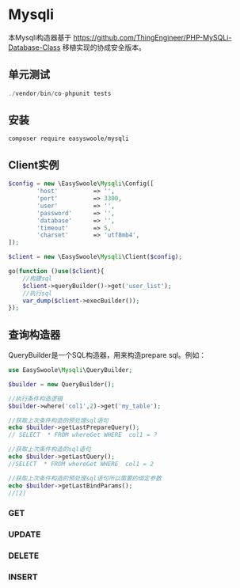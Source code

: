 # Mysqli
本Mysqli构造器基于 https://github.com/ThingEngineer/PHP-MySQLi-Database-Class 移植实现的协成安全版本。
## 单元测试
```php
./vendor/bin/co-phpunit tests
```

## 安装
```
composer require easyswoole/mysqli
```

## Client实例
```php
$config = new \EasySwoole\Mysqli\Config([
        'host'          => '',
        'port'          => 3300,
        'user'          => '',
        'password'      => '',
        'database'      => '',
        'timeout'       => 5,
        'charset'       => 'utf8mb4',
]);

$client = new \EasySwoole\Mysqli\Client($config);

go(function ()use($client){
    //构建sql
    $client->queryBuilder()->get('user_list');
    //执行sql
    var_dump($client->execBuilder());
});
```
## 查询构造器
QueryBuilder是一个SQL构造器，用来构造prepare sql。例如：
```php
use EasySwoole\Mysqli\QueryBuilder;

$builder = new QueryBuilder();

//执行条件构造逻辑
$builder->where('col1',2)->get('my_table');

//获取上次条件构造的预处理sql语句
echo $builder->getLastPrepareQuery();
// SELECT  * FROM whereGet WHERE  col1 = ? 

//获取上次条件构造的sql语句
echo $builder->getLastQuery();
//SELECT  * FROM whereGet WHERE  col1 = 2 

//获取上次条件构造的预处理sql语句所以需要的绑定参数
echo $builder->getLastBindParams();
//[2]
```

### GET


### UPDATE
### DELETE
### INSERT